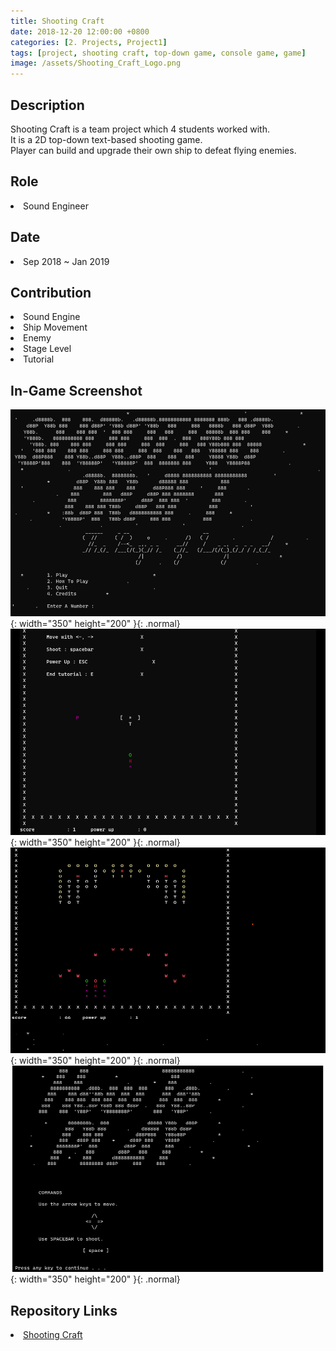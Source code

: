 ```yaml
---
title: Shooting Craft
date: 2018-12-20 12:00:00 +0800
categories: [2. Projects, Project1]
tags: [project, shooting craft, top-down game, console game, game]     # TAG names should always be lowercase
image: /assets/Shooting_Craft_Logo.png
---
```


<p>
    <h2> <strong>Description</strong> </h2>
    <p1> 
        Shooting Craft is a team project which 4 students worked with. <br />
        It is a 2D top-down text-based shooting game. <br />
        Player can build and upgrade their own ship to defeat flying enemies. <br />
    </p1>
</p>

<p>
    <h2> <strong>Role</strong> </h2>
    <p1>
        <li> Sound Engineer </li>
    </p1>
</p>

<p>
    <h2> <strong>Date</strong> </h2>
    <p1>
        <li> Sep 2018 ~ Jan 2019 </li>
    </p1>
</p>

<p>
    <h2> <strong>Contribution</strong> </h2>
    <p1>
        <li> Sound Engine </li>
        <li> Ship Movement </li>
        <li> Enemy </li>
        <li> Stage Level </li>
        <li> Tutorial </li>
    </p1>
</p>

<p>
    <h2> <strong>In-Game Screenshot</strong> </h2>
</p>

![img-description](/assets/Shooting_Craft_Screenshot1.png){: width="350" height="200" }{: .normal}
![img-description](/assets/Shooting_Craft_Screenshot2.png){: width="350" height="200" }{: .normal}
![img-description](/assets/Shooting_Craft_Screenshot3.png){: width="350" height="200" }{: .normal}
![img-description](/assets/Shooting_Craft_Screenshot4.png){: width="350" height="200" }{: .normal}

<p>
    <h2> <strong>Repository Links</strong> </h2>
    <li> <a href = "https://github.com/ChulJJA/Shooting-Craft"> Shooting Craft </a> </li>
</p>